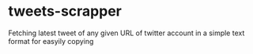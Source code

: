 # tweets-scrapper
Fetching latest tweet of any given URL of twitter account in a simple text format for easyily copying
